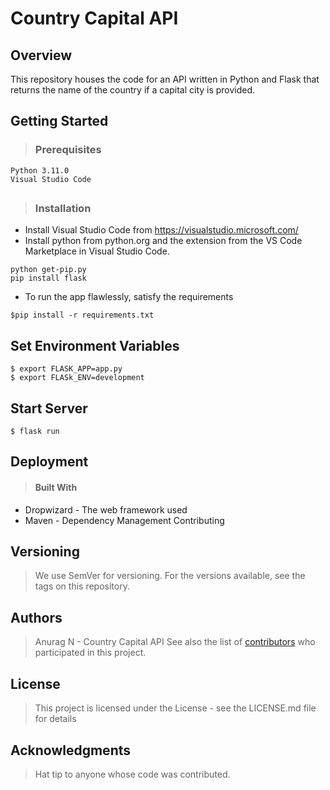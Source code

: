 # Country Capital API

## Overview
This repository houses the code for an API written in Python and Flask that returns the name of the country if a capital city is provided.

## Getting Started

>  ### Prerequisites
```node 
Python 3.11.0
Visual Studio Code
```


##
> ### Installation
* Install Visual Studio Code from https://visualstudio.microsoft.com/
* Install python from python.org and the extension from the VS Code Marketplace in Visual Studio Code.

```node
python get-pip.py
pip install flask
```
* To run the app flawlessly, satisfy the requirements

```node
$pip install -r requirements.txt
```
##

## Set Environment Variables
```node 
$ export FLASK_APP=app.py
$ export FLASk_ENV=development
```
## Start Server
```node 
$ flask run
```

## Deployment


> #### Built With
* Dropwizard - The web framework used
* Maven - Dependency Management
Contributing


## Versioning
> We use SemVer for versioning. For the versions available, see the tags on this repository.

## Authors
> Anurag N - Country Capital API
See also the list of <a href="url">contributors</a> who participated in this project.

## License
> This project is licensed under the License - see the LICENSE.md file for details

## Acknowledgments
> Hat tip to anyone whose code was contributed.
